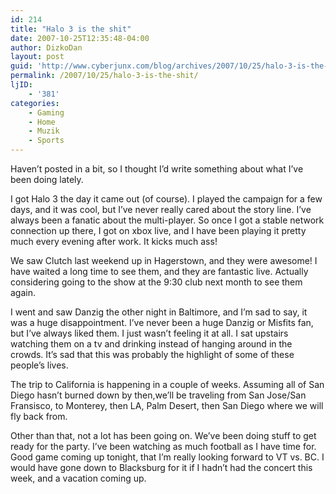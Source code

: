 ```yaml
---
id: 214
title: "Halo 3 is the shit"
date: 2007-10-25T12:35:48-04:00
author: DizkoDan
layout: post
guid: 'http://www.cyberjunx.com/blog/archives/2007/10/25/halo-3-is-the-shit/'
permalink: /2007/10/25/halo-3-is-the-shit/
ljID:
    - '381'
categories:
    - Gaming
    - Home
    - Muzik
    - Sports
---
```


Haven’t posted in a bit, so I thought I’d write something about what I’ve been doing lately.

I got Halo 3 the day it came out (of course). I played the campaign for a few days, and it was cool, but I’ve never really cared about the story line. I’ve always been a fanatic about the multi-player. So once I got a stable network connection up there, I got on xbox live, and I have been playing it pretty much every evening after work. It kicks much ass!

We saw Clutch last weekend up in Hagerstown, and they were awesome! I have waited a long time to see them, and they are fantastic live. Actually considering going to the show at the 9:30 club next month to see them again.

I went and saw Danzig the other night in Baltimore, and I’m sad to say, it was a huge disappointment. I’ve never been a huge Danzig or Misfits fan, but I’ve always liked them. I just wasn’t feeling it at all. I sat upstairs watching them on a tv and drinking instead of hanging around in the crowds. It’s sad that this was probably the highlight of some of these people’s lives.

The trip to California is happening in a couple of weeks. Assuming all of San Diego hasn’t burned down by then,we’ll be traveling from San Jose/San Fransisco, to Monterey, then LA, Palm Desert, then San Diego where we will fly back from.

Other than that, not a lot has been going on. We’ve been doing stuff to get ready for the party. I’ve been watching as much football as I have time for. Good game coming up tonight, that I’m really looking forward to VT vs. BC. I would have gone down to Blacksburg for it if I hadn’t had the concert this week, and a vacation coming up.